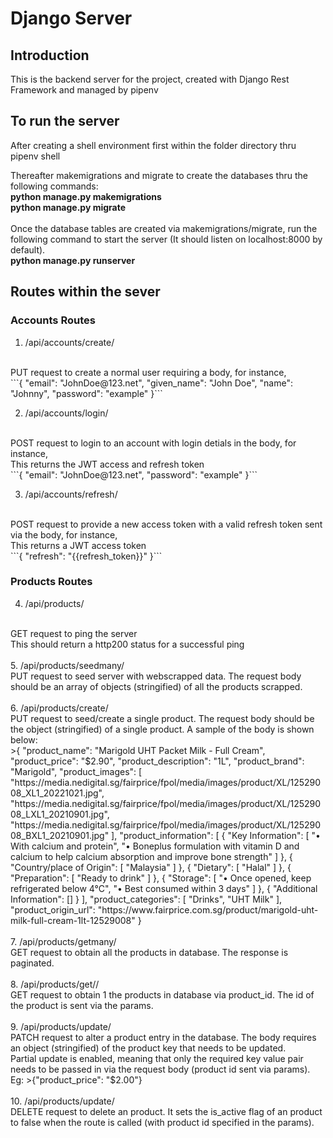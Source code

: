 # Django Server

## Introduction
This is the backend server for the project, created with Django Rest Framework and managed by pipenv

## To run the server
After creating a shell environment first within the folder directory thru pipenv shell

Thereafter makemigrations and migrate to create the databases thru the following commands:
<br> 
**python manage.py makemigrations**
<br> 
**python manage.py migrate**
<br><br>
Once the database tables are created via makemigrations/migrate, run the following command to start the server (It should listen on localhost:8000 by default).
<br>
**python manage.py runserver**

## Routes within the sever

### Accounts Routes
1. /api/accounts/create/
<br>
PUT request to create a normal user requiring a body, for instance,
<br>
```{
    "email": "JohnDoe@123.net",
    "given_name": "John Doe",
    "name": "Johnny",
    "password": "example"
}```

2. /api/accounts/login/
<br>
POST request to login to an account with login detials in the body, for instance,
<br>
This returns the JWT access and refresh token
<br>
```{
    "email": "JohnDoe@123.net",
    "password": "example"
}```

3. /api/accounts/refresh/
<br>
POST request to provide a new access token with a valid refresh token sent via the body, for instance,
<br>
This returns a JWT access token
<br>
```{
    "refresh": "{{refresh_token}}"
}```

### Products Routes
4. /api/products/
<br>
GET request to ping the server
<br>
This should return a http200 status for a successful ping
<br>
<br>
5. /api/products/seedmany/
<br>
PUT request to seed server with webscrapped data. The request body should be an array of objects (stringified) of all the products scrapped.
<br>
<br>
6. /api/products/create/
<br>
PUT request to seed/create a single product. The request body should be the object (stringified) of a single product. A sample of the body is shown below:
<br>
>{
    "product_name": "Marigold UHT Packet Milk - Full Cream",
    "product_price": "$2.90",
    "product_description": "1L",
    "product_brand": "Marigold",
    "product_images": [
      "https://media.nedigital.sg/fairprice/fpol/media/images/product/XL/12529008_XL1_20221021.jpg",
      "https://media.nedigital.sg/fairprice/fpol/media/images/product/XL/12529008_LXL1_20210901.jpg",
      "https://media.nedigital.sg/fairprice/fpol/media/images/product/XL/12529008_BXL1_20210901.jpg"
    ],
    "product_information": [
      {
        "Key Information": [
          "• With calcium and protein",
          "• Boneplus formulation with vitamin D and calcium to help calcium absorption and improve bone strength"
        ]
      },
      {
        "Country/place of Origin": [
          "Malaysia"
        ]
      },
      {
        "Dietary": [
          "Halal"
        ]
      },
      {
        "Preparation": [
          "Ready to drink"
        ]
      },
      {
        "Storage": [
          "• Once opened, keep refrigerated below 4°C",
          "• Best consumed within 3 days"
        ]
      },
      {
        "Additional Information": []
      }
    ],
    "product_categories": [
      "Drinks",
      "UHT Milk"
    ],
    "product_origin_url": "https://www.fairprice.com.sg/product/marigold-uht-milk-full-cream-1lt-12529008"
  }
<br>
<br>
7. /api/products/getmany/
<br>
GET request to obtain all the products in database. The response is paginated.
<br>
<br>
8. /api/products/get/<product_id>/
<br>
GET request to obtain 1 the products in database via product_id. The id of the product is sent via the params.
<br>
<br>
9. /api/products/update/<product_id>
<br>
PATCH request to alter a product entry in the database. The body requires an object (stringified) of the product key that needs to be updated.
<br>
Partial update is enabled, meaning that only the required key value pair needs to be passed in via the request body (product id sent via params). Eg:
>{"product_price": "$2.00"}
<br>
<br>
10. /api/products/update/<product_id>
<br>
DELETE request to delete an product. It sets the is_active flag of an product to false when the route is called (with product id specified in the params).
